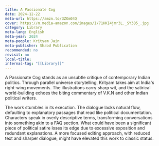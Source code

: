 ```yaml
---
title: A Passionate Cog
date: 2024-12-22
meta-url: https://amzn.to/3ZOm04Q
cover: https://m.media-amazon.com/images/I/71HKI4jmr3L._SY385_.jpg
category: Library
meta-lang: English
meta-year: 2024
meta-people: Krityam Jain
meta-publisher: Shabd Publication
recommended: no
revisit: no
local-title: 
internal-tag: "[[Library]]"
---
```

A Passionate Cog stands as an unsubtle critique of contemporary Indian politics. Through parallel universe storytelling, Krityam takes aim at India's right-wing movements. The illustrations carry sharp wit, and the satirical world-building echoes the biting commentary of V.K.N and other Indian political writers.

The work stumbles in its execution. The dialogue lacks natural flow, defaulting to explanatory passages that read like political documentation. Characters speak in overly descriptive terms, transforming conversations into something akin to a FAQ section. What could have been a significant piece of political satire loses its edge due to excessive exposition and redundant explanations. A more focused editing approach, with reduced text and sharper dialogue, might have elevated this work to classic status.